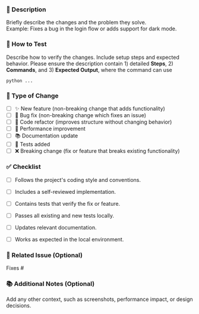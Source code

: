 <!---
Fill in the sections below to help streamline the review process.
Delete this comment block when done.
-->

### 📝 Description

Briefly describe the changes and the problem they solve.  
Example: Fixes a bug in the login flow or adds support for dark mode.


### 🧪 How to Test

Describe how to verify the changes. Include setup steps and expected behavior. Please ensure the description contain 1) detailed **Steps**, 2) **Commands**, and 3) **Expected Output**, where the command can use 

```console 
python ...
```


### 🧪 Type of Change

- [ ] ✨ New feature (non-breaking change that adds functionality)
- [ ] 🐛 Bug fix (non-breaking change which fixes an issue)
- [ ] 🔧 Code refactor (improves structure without changing behavior)
- [ ] 🚀 Performance improvement
- [ ] 📚 Documentation update
- [ ] 🧪 Tests added
- [ ] ❌ Breaking change (fix or feature that breaks existing functionality)

### ✅ Checklist

- [ ] Follows the project's coding style and conventions.
- [ ] Includes a self-reviewed implementation.
- [ ] Contains tests that verify the fix or feature.
- [ ] Passes all existing and new tests locally.
- [ ] Updates relevant documentation.
- [ ] Works as expected in the local environment.


### 🔗 Related Issue (Optional)

Fixes #<!-- Enter issue number (e.g., #123) or leave blank -->

### 📚 Additional Notes (Optional)

Add any other context, such as screenshots, performance impact, or design decisions.
